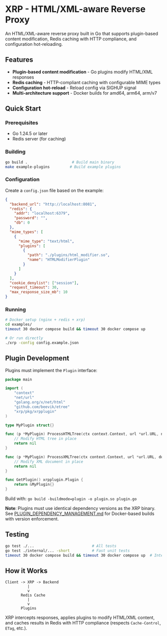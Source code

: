# XRP - HTML/XML-aware Reverse Proxy

An HTML/XML-aware reverse proxy built in Go that supports plugin-based content modification, Redis caching with HTTP compliance, and configuration hot-reloading.

## Features

- **Plugin-based content modification** - Go plugins modify HTML/XML responses
- **Redis caching** - HTTP-compliant caching with configurable MIME types  
- **Configuration hot-reload** - Reload config via SIGHUP signal
- **Multi-architecture support** - Docker builds for amd64, arm64, arm/v7

## Quick Start

### Prerequisites

- Go 1.24.5 or later
- Redis server (for caching)

### Building

```bash
go build .                    # Build main binary
make example-plugins         # Build example plugins
```

### Configuration

Create a `config.json` file based on the example:

```json
{
  "backend_url": "http://localhost:8081",
  "redis": {
    "addr": "localhost:6379",
    "password": "",
    "db": 0
  },
  "mime_types": [
    {
      "mime_type": "text/html",
      "plugins": [
        {
          "path": "./plugins/html_modifier.so",
          "name": "HTMLModifierPlugin"
        }
      ]
    }
  ],
  "cookie_denylist": ["session"],
  "request_timeout": 30,
  "max_response_size_mb": 10
}
```

### Running

```bash
# Docker setup (nginx + redis + xrp)
cd examples/
timeout 30 docker compose build && timeout 30 docker compose up

# Or run directly  
./xrp -config config.example.json
```

## Plugin Development

Plugins must implement the `Plugin` interface:

```go
package main

import (
    "context"
    "net/url"
    "golang.org/x/net/html"
    "github.com/beevik/etree"
    "xrp/pkg/xrpplugin"
)

type MyPlugin struct{}

func (p *MyPlugin) ProcessHTMLTree(ctx context.Context, url *url.URL, node *html.Node) error {
    // Modify HTML tree in place
    return nil
}

func (p *MyPlugin) ProcessXMLTree(ctx context.Context, url *url.URL, doc *etree.Document) error {
    // Modify XML document in place  
    return nil
}

func GetPlugin() xrpplugin.Plugin {
    return &MyPlugin{}
}
```

Build with: `go build -buildmode=plugin -o plugin.so plugin.go`

**Note**: Plugins must use identical dependency versions as the XRP binary. See [PLUGIN_DEPENDENCY_MANAGEMENT.md](PLUGIN_DEPENDENCY_MANAGEMENT.md) for Docker-based builds with version enforcement.

## Testing

```bash
go test ./...                          # All tests
go test ./internal/... -short          # Fast unit tests  
timeout 30 docker compose build && timeout 30 docker compose up  # Integration test
```

## How it Works

```
Client -> XRP -> Backend
          |
          v
       Redis Cache
          |
          v  
       Plugins
```

XRP intercepts responses, applies plugins to modify HTML/XML content, and caches results in Redis with HTTP compliance (respects `Cache-Control`, `ETag`, etc.).
